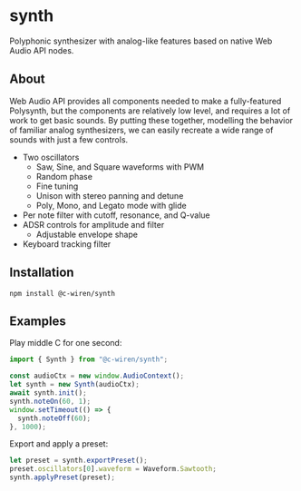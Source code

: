 # synth

Polyphonic synthesizer with analog-like features based on native Web Audio API nodes.

## About

Web Audio API provides all components needed to make a fully-featured Polysynth, but the components are relatively low level, and requires a lot of work to get basic sounds. By putting these together, modelling the behavior of familiar analog synthesizers, we can easily recreate a wide range of sounds with just a few controls.

- Two oscillators
  - Saw, Sine, and Square waveforms with PWM
  - Random phase
  - Fine tuning
  - Unison with stereo panning and detune
  - Poly, Mono, and Legato mode with glide
- Per note filter with cutoff, resonance, and Q-value
- ADSR controls for amplitude and filter
  - Adjustable envelope shape
- Keyboard tracking filter

## Installation

```
npm install @c-wiren/synth
```

## Examples

Play middle C for one second:

```typescript
import { Synth } from "@c-wiren/synth";

const audioCtx = new window.AudioContext();
let synth = new Synth(audioCtx);
await synth.init();
synth.noteOn(60, 1);
window.setTimeout(() => {
  synth.noteOff(60);
}, 1000);
```

Export and apply a preset:

```typescript
let preset = synth.exportPreset();
preset.oscillators[0].waveform = Waveform.Sawtooth;
synth.applyPreset(preset);
```
